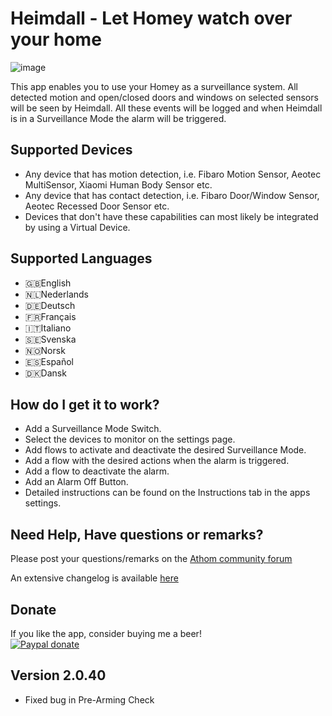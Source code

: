 # Heimdall - Let Homey watch over your home

![image][storebackdrop]

This app enables you to use your Homey as a surveillance system.
All detected motion and open/closed doors and windows on selected sensors will be seen by Heimdall. All these events will be logged and when Heimdall is in a Surveillance Mode the alarm will be triggered.

## Supported Devices
* Any device that has motion detection, i.e. Fibaro Motion Sensor, Aeotec MultiSensor, Xiaomi Human Body Sensor etc.
* Any device that has contact detection, i.e. Fibaro Door/Window Sensor, Aeotec Recessed Door Sensor etc.
* Devices that don't have these capabilities can most likely be integrated by using a Virtual Device.

## Supported Languages
* 🇬🇧English
* 🇳🇱Nederlands
* 🇩🇪Deutsch
* 🇫🇷Français
* 🇮🇹Italiano
* 🇸🇪Svenska
* 🇳🇴Norsk
* 🇪🇸Español
* 🇩🇰Dansk

## How do I get it to work?
* Add a Surveillance Mode Switch.
* Select the devices to monitor on the settings page. 
* Add flows to activate and deactivate the desired Surveillance Mode.
* Add a flow with the desired actions when the alarm is triggered.
* Add a flow to deactivate the alarm.
* Add an Alarm Off Button.
* Detailed instructions can be found on the Instructions tab in the apps settings.

## Need Help, Have questions or remarks?

Please post your questions/remarks on the [Athom community forum](https://community.athom.com/t/134)

An extensive changelog is available [here](https://community.athom.com/t/134/3)
 
## Donate
If you like the app, consider buying me a beer!  
[![Paypal donate][pp-donate-image]][pp-donate-link]

## Version 2.0.40
* Fixed bug in Pre-Arming Check


[pp-donate-link]: https://www.paypal.me/daneedekruyff
[pp-donate-image]: https://www.paypalobjects.com/webstatic/en_US/i/btn/png/btn_donate_92x26.png
[storebackdrop]: https://raw.githubusercontent.com/daneedk/com.uc.heimdall/beta/assets/images/storebackdrop.png
